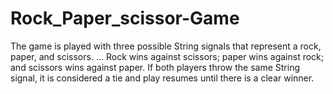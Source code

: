 # Rock_Paper_scissor-Game

The game is played with three possible String signals that represent a rock, paper, and scissors. ... Rock wins against scissors; paper wins against rock; and scissors wins against paper. If both players throw the same String signal, it is considered a tie and play resumes until there is a clear winner.
